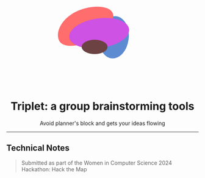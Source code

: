<div align="center">
<svg
        width="256"
        height="256"
        viewBox="0 0 256 256"
        fill="none"
        xmlns="http://www.w3.org/2000/svg"
      >
        <g clip-path="url(#clip0_19_15)">
          <ellipse
            cx="157.824"
            cy="131.063"
            rx="55.5795"
            ry="39.0039"
            transform="rotate(96.2862 157.824 131.063)"
            fill="#5C8BD2"
          />
          <path
            d="M153.85 65.4903C164.024 84.4774 141.065 116.591 102.57 137.219C64.0742 157.846 24.6197 159.176 14.4456 140.189C4.27146 121.202 16.8369 86.1179 55.3323 65.4904C93.8277 44.8629 143.676 46.5031 153.85 65.4903Z"
            fill="#FF6D6D"
          />
          <ellipse
            cx="119.326"
            cy="120.351"
            rx="79.0781"
            ry="39.0039"
            transform="rotate(-8.05568 119.326 120.351)"
            fill="#CE52E3"
          />
          <ellipse
            cx="107.32"
            cy="156.273"
            rx="33.8906"
            ry="18.8281"
            fill="#6C4242"
          />
        </g>
        <defs>
          <clipPath id="clip0_19_15">
            <rect width="256" height="256" fill="white" />
          </clipPath>
        </defs>
      </svg>
      <h1>Triplet: a group brainstorming tools</h1>
      <p>Avoid planner's block and gets your ideas flowing</p>
</div>






---

## Technical Notes 



> Submitted as part of the Women in Computer Science 2024 Hackathon: Hack the Map